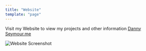 ```yaml
---
title: "Website"
template: "page"
---
```


Visit my Website to view my projects and other information [Danny Seymour.me](https://dannyseymour.me "Danny's Website")

![Website Screenshot](/media/webscreen1.jpg)